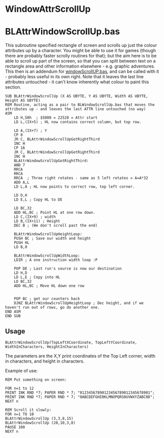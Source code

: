 # WindowAttrScrollUp

# BLAttrWindowScrollUp.bas

This subroutine specified rectangle of screen and scrolls up just the colour attributes up by a character.
You might be able to use it for games (though there are probably faster scrolly routines for that);
but the aim here is to be able to scroll up part of the screen, so that you can split between text on a rectangle
area and other information elsewhere - e.g. graphic adventures.
This then is an addendum for [windowScrollUP.bas](windowscrollup.md), and can be called with it -
probably less useful in its own right. Note that it leaves the last line attributes untouched -
it can't know inherently what colour to paint this section.

```
SUB BLAttrWindowScrollUp (X AS UBYTE, Y AS UBYTE, Width AS UBYTE, Height AS UBYTE)
REM Routine, acting as a pair to BLWindowScrollUp.bas that moves the attributes up - and leaves the last ATTR line untouched (no way)
ASM
    LD H,58h  ; $5800 = 22528 = Attr start
    LD L,(IX+5) ; HL now contains correct column, but top row.

    LD A,(IX+7) ; Y
    CP 8
    JR C, BLAttrWindowScrollUpGotRightThird
    INC H
    CP 16
    JR C, BLAttrWindowScrollUpGotRightThird
    INC H
    BLAttrWindowScrollUpGotRightThird:
    AND 7
    RRCA
    RRCA
    RRCA  ; Three right rotates - same as 5 left rotates = A=A*32
    ADD A,L
    LD L,A ; HL now points to correct row, top left corner.

    LD D,H
    LD E,L ; Copy HL to DE

    LD BC,32
    ADD HL,BC ; Point HL at one row down.
    LD C,(IX+9) ; width
    LD B,(IX+11) ; Height
    DEC B ; (We don't scroll past the end)

    BLAttrWindowScrollUpHeightLoop:
    PUSH BC ; Save our width and height
    PUSH HL
    LD B,0

    BLAttrWindowScrollUpWidthLoop:
    LDIR ; A one instruction width loop :P

    POP DE ; Last run's source is now our destination
    LD H,D
    LD L,E ; Copy into HL
    LD BC,32
    ADD HL,BC ; Move HL down one row


    POP BC ; get our counters back
    DJNZ BLAttrWindowScrollUpHeightLoop ; Dec height, and if we haven't run out of rows, go do another one.
END ASM
END SUB
```


## Usage
```
BLAttrWindowScrollUp(TopLeftXCoordinate, TopLeftYCoordinate, WidthInCharacters, HeightInCharacters)
```

The parameters are the X,Y print coordinates of the Top Left corner, width in characters, and height in characters.

Example of use:

```
REM Put something on screen:

FOR n=1 to 12
PRINT INK RND *7; PAPER RND * 7; "01234567890123456789012345678901";
PRINT INK RND *7; PAPER RND * 7; "0ABCDEFGHI0KLMNOPQRS0UVWXYZABC0D";
NEXT n

REM Scroll it slowly:
FOR n=1 TO 10
BLAttrWindowScrollUp (3,3,8,15)
BLAttrWindowScrollUp (28,10,3,8)
PAUSE 100
NEXT n
```
